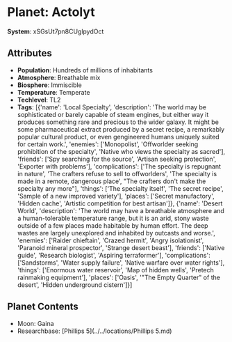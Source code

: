 # Planet: Actolyt

**System**: xSGsUt7pn8CUglpydOct

## Attributes
- **Population**: Hundreds of millions of inhabitants
- **Atmosphere**: Breathable mix
- **Biosphere**: Immiscible
- **Temperature**: Temperate
- **Techlevel**: TL2
- **Tags**: [{'name': 'Local Specialty', 'description': 'The world may be sophisticated or barely capable of steam engines, but either way it produces something rare and precious to the wider galaxy. It might be some pharmaceutical extract produced by a secret recipe, a remarkably popular cultural product, or even gengineered humans uniquely suited for certain work.', 'enemies': ['Monopolist', 'Offworlder seeking prohibition of the specialty', 'Native who views the specialty as sacred'], 'friends': ['Spy searching for the source', 'Artisan seeking protection', 'Exporter with problems'], 'complications': ['The specialty is repugnant in nature', 'The crafters refuse to sell to offworlders', 'The specialty is made in a remote, dangerous place', "The crafters don't make the specialty any more"], 'things': ['The specialty itself', 'The secret recipe', 'Sample of a new improved variety'], 'places': ['Secret manufactory', 'Hidden cache', 'Artistic competition for best artisan']}, {'name': 'Desert World', 'description': 'The world may have a breathable atmosphere and a human-tolerable temperature range, but it is an arid, stony waste outside of a few places made habitable by human effort. The deep wastes are largely unexplored and inhabited by outcasts and worse.', 'enemies': ['Raider chieftain', 'Crazed hermit', 'Angry isolationist', 'Paranoid mineral prospector', 'Strange desert beast'], 'friends': ['Native guide', 'Research biologist', 'Aspiring terraformer'], 'complications': ['Sandstorms', 'Water supply failure', 'Native warfare over water rights'], 'things': ['Enormous water reservoir', 'Map of hidden wells', 'Pretech rainmaking equipment'], 'places': ['Oasis', '"The Empty Quarter" of the desert', 'Hidden underground cistern']}]

## Planet Contents
- Moon: Gaina
- Researchbase: [Phillips 5](../../locations/Phillips 5.md)

